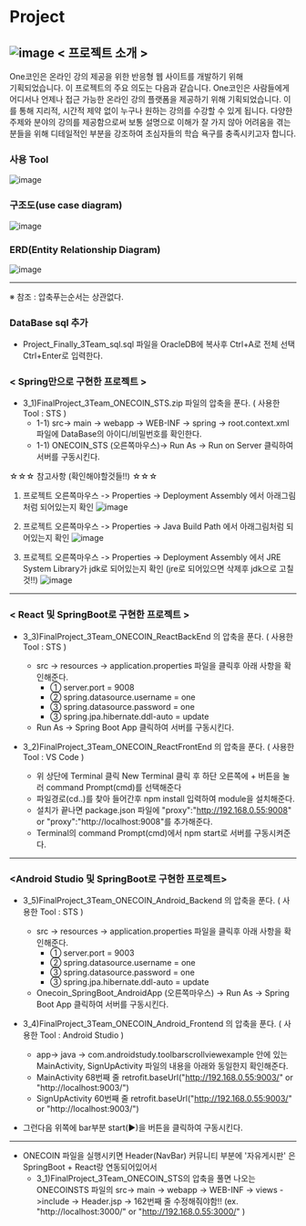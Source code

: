 # Project

## ![image](https://github.com/JaeToi/PortFolio/assets/95026188/12c08cc0-de6d-41a0-a60e-06436fd0d5da) < 프로젝트 소개 > 
One코인은 온라인 강의 제공을 위한 반응형 웹 사이트를 개발하기 위해   
기획되었습니다. 
이 프로젝트의 주요 의도는 다음과 같습니다.
One코인은 사람들에게 어디서나 언제나 접근 가능한 온라인 강의 플랫폼을 제공하기
위해 기획되었습니다. 이를 통해 지리적, 시간적 제약 없이 누구나 원하는 강의를
수강할 수 있게 됩니다. 다양한 주제와 분야의 강의를 제공함으로써 보통 설명으로
이해가 잘 가지 않아 어려움을 겪는 분들을 위해 디테일적인 부분을 강조하여
초심자들의 학습 욕구를 충족시키고자 합니다.



### 사용 Tool
![image](https://github.com/JaeToi/PortFolio/assets/95026188/2c84edbe-31e8-469e-8ab3-1436b98539f7)

### 구조도(use case diagram)
![image](https://github.com/JaeToi/PortFolio/assets/95026188/62c00aca-9d6b-42d7-9669-6570d59852dc)

### ERD(Entity Relationship Diagram)
![image](https://github.com/JaeToi/PortFolio/assets/95026188/97504205-2144-4096-8e99-2ceb0c4efc84)



-----------------------------------------------------------------------------------------------------


※ 참조 : 압축푸는순서는 상관없다. 

### DataBase sql 추가 
- Project_Finally_3Team_sql.sql 파일을 OracleDB에 복사후 Ctrl+A로 전체 선택 Ctrl+Enter로 입력한다.

### < Spring만으로 구현한 프로젝트 >
- 3_1)FinalProject_3Team_ONECOIN_STS.zip 파일의 압축을 푼다. ( 사용한 Tool : STS )
  - 1-1) src-> main -> webapp -> WEB-INF -> spring -> root.context.xml 파일에 DataBase의 아이디/비밀번호를 확인한다.
  - 1-1) ONECOIN_STS (오른쪽마우스)-> Run As -> Run on Server 클릭하여 서버를 구동시킨다.
 
☆☆☆ 참고사항 (확인해야할것들!!) ☆☆☆

1. 프로젝트 오른쪽마우스 -> Properties -> Deployment Assembly 에서 아래그림처럼 되어있는지 확인
![image](https://github.com/JaeToi/PortFolio/assets/95026188/49271594-3e8d-40b4-b3e0-47a43794e7fe)

2. 프로젝트 오른쪽마우스 -> Properties -> Java Build Path 에서 아래그림처럼 되어있는지 확인
![image](https://github.com/JaeToi/PortFolio/assets/95026188/0bb2f755-dfba-4f03-8b07-bb55f4c02541)

3. 프로젝트 오른쪽마우스 -> Properties -> Deployment Assembly 에서 JRE System Library가 jdk로 되어있는지 확인 (jre로 되어있으면 삭제후 jdk으로 고칠것!!)
![image](https://github.com/JaeToi/PortFolio/assets/95026188/9c220224-9243-464f-8a7c-ac10ba645db5)

    
---------------------------------------------------------------------------------------------------------------------------

### < React 및 SpringBoot로 구현한 프로젝트 >

 - 3_3)FinalProject_3Team_ONECOIN_ReactBackEnd 의 압축을 푼다. ( 사용한 Tool : STS )
	- src -> resources -> application.properties 파일을 클릭후 아래 사항을 확인해준다.
		- ① server.port = 9008
		- ② spring.datasource.username = one 
		- ③ spring.datasource.password = one
		- ③ spring.jpa.hibernate.ddl-auto = update
	- Run As -> Spring Boot App 클릭하여 서버를 구동시킨다.

  - 3_2)FinalProject_3Team_ONECOIN_ReactFrontEnd 의 압축을 푼다. ( 사용한 Tool : VS Code )
	  - 위 상단에 Terminal 클릭 New Terminal 클릭 후 하단 오른쪽에 + 버튼을 눌러 command Prompt(cmd)를 선택해준다
	  - 파일경로(cd..)를 찾아 들어간후 npm install 입력하여 module을 설치해준다.
	  - 설치가 끝나면 package.json 파일에 "proxy":"http://192.168.0.55:9008"  or "proxy":"http://localhost:9008"를 추가해준다.
	  - Terminal의 command Prompt(cmd)에서 npm start로 서버를 구동시켜준다.
---------------------------------------------------------------------------------------------------------------------------
   
### <Android Studio 및 SpringBoot로 구현한 프로젝트>

- 3_5)FinalProject_3Team_ONECOIN_Android_Backend 의 압축을 푼다. ( 사용한 Tool : STS )
	- src -> resources -> application.properties 파일을 클릭후 아래 사항을 확인해준다.
		- ① server.port = 9003
		- ② spring.datasource.username = one 
		- ③ spring.datasource.password = one
		- ③ spring.jpa.hibernate.ddl-auto = update 
	- Onecoin_SpringBoot_AndroidApp (오른쪽마우스) -> Run As -> Spring Boot App 클릭하여 서버를 구동시킨다.

- 3_4)FinalProject_3Team_ONECOIN_Android_Frontend 의 압축을 푼다. ( 사용한 Tool : Android Studio )
	- app-> java -> com.androidstudy.toolbarscrollviewexample 안에 있는 MainActivity, SignUpActivity 파일의 내용을 아래와 동일한지 확인해준다.
	- MainActivity 68번째 줄 retrofit.baseUrl("http://192.168.0.55:9003/"  or "http://localhost:9003/")
	- SignUpActivity 60번째 줄 retrofit.baseUrl("http://192.168.0.55:9003/" or "http://localhost:9003/")

- 그런다음 위쪽에 bar부분 start(▶)을 버튼을 클릭하여 구동시킨다.
  
---------------------------------------------------------------------------------------------------------------------------

 - ONECOIN 파일을 실행시키면 Header(NavBar) 커뮤니티 부분에 '자유게시판' 은 SpringBoot + React랑 연동되어있어서 
      - 3_1)FinalProject_3Team_ONECOIN_STS의 압축을 풀면 나오는 ONECOINSTS 파일의 src-> main -> webapp -> WEB-INF -> views ->include -> Header.jsp -> 162번째 줄 수정해줘야함!! (ex. "http://localhost:3000/" or "http://192.168.0.55:3000/" )
    
   

